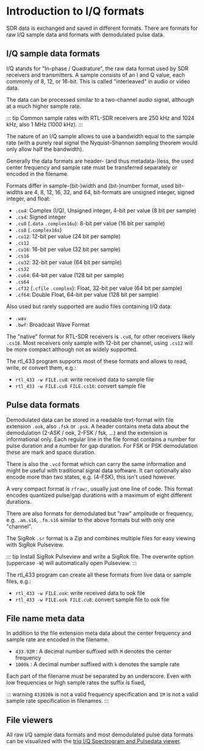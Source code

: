 # Introduction to I/Q formats

SDR data is exchanged and saved in different formats.
There are formats for raw I/Q sample data and formats with demodulated pulse data.

## I/Q sample data formats

I/Q stands for "In-phase / Quadrature", the raw data format used by SDR receivers and transmitters.
A sample consists of an I and Q value, each commonly of 8, 12, or 16-bit. This is called "interleaved" in audio or video data.

The data can be processed similar to a two-channel audio signal, although at a much higher sample rate.

::: tip
Common sample rates with RTL-SDR receivers are 250 kHz and 1024 kHz, also 1 MHz (1000 kHz).
:::

The nature of an I/Q sample allows to use a bandwidth equal to the sample rate
(with a purely real signal the Nyquist–Shannon sampling theorem would only allow half the bandwidth).

Generally the data formats are header- (and thus metadata-)less,
the used center frequency and sample rate must be transferred separately or encoded in the filename.

Formats differ in sample-(bit-)width and (bit-)number format,
used bit-widths are 4, 8, 12, 16, 32, and 64, bit-formats are unsigned integer, signed integer, and float:

- `.cu4`: Complex (I/Q), Unsigned integer, 4-bit per value (8 bit per sample)
- `.cs4`: Signed integer
- `.cu8` (`.data` `.complex16u`): 8-bit per value (16 bit per sample)
- `.cs8` (`.complex16s`)
- `.cu12`: 12-bit per value (24 bit per sample)
- `.cs12`
- `.cu16`: 16-bit per value (32 bit per sample)
- `.cs16`
- `.cu32`: 32-bit per value (64 bit per sample)
- `.cs32`
- `.cu64`: 64-bit per value (128 bit per sample)
- `.cs64`
- `.cf32` (`.cfile` `.complex`): Float, 32-bit per value (64 bit per sample)
- `.cf64`: Double Float, 64-bit per value (128 bit per sample)

Also used but rarely supported are audio files containing I/Q data:
- `.wav`
- `.bwf`:  Broadcast Wave Format

The "native" format for RTL-SDR receivers is `.cu8`, for other receivers likely `.cs16`.
Most receivers only sample with 12-bit per channel, using `.cs12` will be more compact although not as widely supported.

The rtl_433 program supports most of these formats and allows to read, write, or convert them, e.g.:

- `rtl_433 -w FILE.cu8`: write received data to sample file
- `rtl_433 -w FILE.cu8 FILE.cs16`: convert sample file

## Pulse data formats

Demodulated data can be stored in a readable text-format with file extension `.ook`, also `.fsk` or `.psk`.
A header contains meta data about the demodulation (2-ASK / ook, 2-FSK / fsk, ...) and the extension is informational only.
Each regular line in the file format contains a number for pulse duration and a number for gap duration.
For FSK or PSK demodulation these are mark and space duration.

There is also the `.vcd` format which can carry the same information and might be useful with traditional signal data software.
It can optionally also encode more than two states, e.g. (4-FSK), this isn't used however.

A very compact format is `rfraw:`, usually just one line of code.
This format encodes quantized pulse/gap durations with a maximum of eight different durations.

There are also formats for demodulated but "raw" amplitude or frequency,
e.g. `.am.s16`, `.fm.s16` similar to the above formats but with only one "channel".

The SigRok `.sr` format is a Zip and combines multiple files for easy viewing with SigRok Pulseview.

::: tip
Install SigRok Pulseview and write a SigRok file. The overwrite option (uppercase `-W`) will automatically open Pulseview.
:::

The rtl_433 program can create all these formats from live data or sample files, e.g.:

- `rtl_433 -w FILE.ook`: write received data to ook file
- `rtl_433 -w FILE.ook FILE.cu8`: convert sample file to ook file

## File name meta data

In addition to the file extension meta data about the center frequency and sample rate are encoded in the filename.

- `433.92M` : A decimal number suffixed with `M` denotes the center frequency
- `1000k` : A decimal number suffixed with `k` denotes the sample rate

Each part of the filename must be separated by an underscore.
Even with low frequencies or high sample rates the suffix is fixed,

::: warning
`433920k` is not a valid frequency specification and `1M` is not a valid sample rate specification in filenames.
:::

## File viewers

All raw I/Q sample data formats and most demodulated pulse data formats can be visualized with
the [triq I/Q Spectrogram and Pulsedata viewer](https://triq.org/pdv/).
